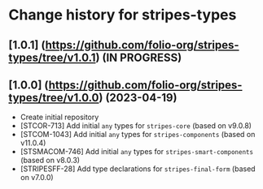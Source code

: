 # Change history for stripes-types

## [1.0.1] (https://github.com/folio-org/stripes-types/tree/v1.0.1) (IN PROGRESS)

## [1.0.0] (https://github.com/folio-org/stripes-types/tree/v1.0.0) (2023-04-19)

- Create initial repository
- [STCOR-713] Add initial `any` types for `stripes-core` (based on v9.0.8)
- [STCOM-1043] Add initial `any` types for `stripes-components` (based on v11.0.4)
- [STSMACOM-746] Add initial `any` types for `stripes-smart-components` (based on v8.0.3)
- [STRIPESFF-28] Add type declarations for `stripes-final-form` (based on v7.0.0)
